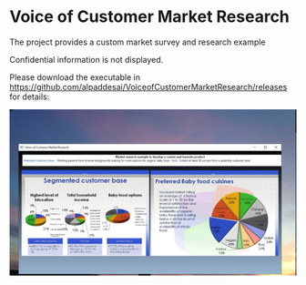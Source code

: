 # Voice of Customer Market Research

The project provides a custom market survey and research example

Confidential information is not displayed.

Please download the executable in https://github.com/alpaddesai/VoiceofCustomerMarketResearch/releases for details:

![image](VoC.png)

